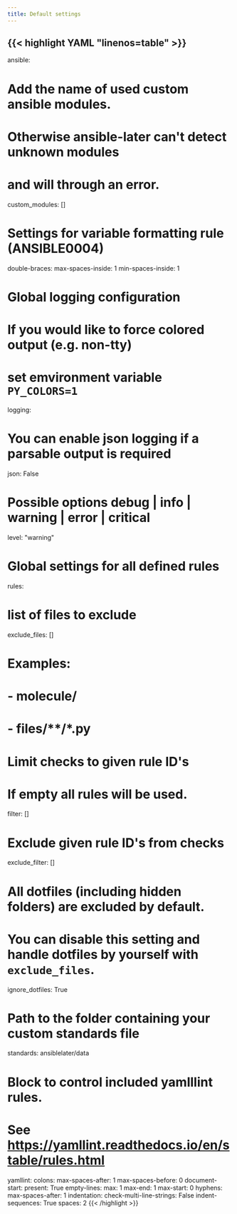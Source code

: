 ```yaml
---
title: Default settings
---
```


{{< highlight YAML "linenos=table" >}}
---
ansible:
  # Add the name of used custom ansible modules.
  # Otherwise ansible-later can't detect unknown modules
  # and will through an error.
  custom_modules: []
  # Settings for variable formatting rule (ANSIBLE0004)
  double-braces:
    max-spaces-inside: 1
    min-spaces-inside: 1

# Global logging configuration
# If you would like to force colored output (e.g. non-tty)
# set emvironment variable `PY_COLORS=1`
logging:
  # You can enable json logging if a parsable output is required
  json: False
  # Possible options debug | info | warning | error | critical
  level: "warning"

# Global settings for all defined rules
rules:
  # list of files to exclude
  exclude_files: []
  # Examples:
  #  - molecule/
  #  - files/**/*.py

  # Limit checks to given rule ID's
  # If empty all rules will be used.
  filter: []

  # Exclude given rule ID's from checks
  exclude_filter: []
  
  # All dotfiles (including hidden folders) are excluded by default.
  # You can disable this setting and handle dotfiles by yourself with `exclude_files`.
  ignore_dotfiles: True
  # Path to the folder containing your custom standards file
  standards: ansiblelater/data

# Block to control included yamlllint rules.
# See https://yamllint.readthedocs.io/en/stable/rules.html
yamllint:
  colons:
    max-spaces-after: 1
    max-spaces-before: 0
  document-start:
    present: True
  empty-lines:
    max: 1
    max-end: 1
    max-start: 0
  hyphens:
    max-spaces-after: 1
  indentation:
    check-multi-line-strings: False
    indent-sequences: True
    spaces: 2
{{< /highlight >}}
